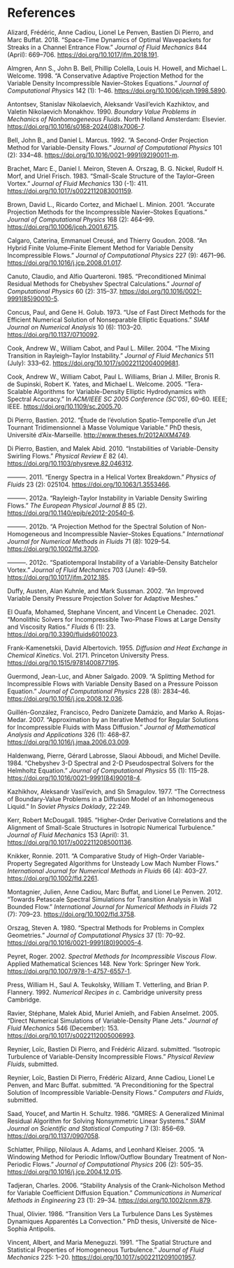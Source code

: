 # References

Alizard, Frédéric, Anne Cadiou, Lionel Le Penven, Bastien Di Pierro, and
Marc Buffat. 2018. “Space-Time Dynamics of Optimal Wavepackets for
Streaks in a Channel Entrance Flow.” _Journal of Fluid Mechanics_ 844
(April): 669–706. <https://doi.org/10.1017/jfm.2018.191>.

Almgren, Ann S., John B. Bell, Phillip Colella, Louis H. Howell, and
Michael L. Welcome. 1998. “A Conservative Adaptive Projection Method for
the Variable Density Incompressible Navier–Stokes Equations.” _Journal
of Computational Physics_ 142 (1): 1–46.
<https://doi.org/10.1006/jcph.1998.5890>.

Antontsev, Stanislav Nikolaevich, Aleksandr Vasil’evich Kazhiktov, and
Valetin Nikolaevich Monakhov. 1990. _Boundary Value Problems in
Mechanics of Nonhomogeneous Fluids_. North Holland Amsterdam: Elsevier.
<https://doi.org/10.1016/s0168-2024(08)x7006-7>.

Bell, John B., and Daniel L. Marcus. 1992. “A Second-Order Projection
Method for Variable-Density Flows.” _Journal of Computational Physics_
101 (2): 334–48. <https://doi.org/10.1016/0021-9991(92)90011-m>.

Brachet, Marc E., Daniel I. Meiron, Steven A. Orszag, B. G. Nickel,
Rudolf H. Morf, and Uriel Frisch. 1983. “Small-Scale Structure of the
Taylor–Green Vortex.” _Journal of Fluid Mechanics_ 130 (-1): 411.
<https://doi.org/10.1017/s0022112083001159>.

Brown, David L., Ricardo Cortez, and Michael L. Minion. 2001. “Accurate
Projection Methods for the Incompressible Navier–Stokes Equations.”
_Journal of Computational Physics_ 168 (2): 464–99.
<https://doi.org/10.1006/jcph.2001.6715>.

Calgaro, Caterina, Emmanuel Creusé, and Thierry Goudon. 2008. “An Hybrid
Finite Volume–Finite Element Method for Variable Density Incompressible
Flows.” _Journal of Computational Physics_ 227 (9): 4671–96.
<https://doi.org/10.1016/j.jcp.2008.01.017>.

Canuto, Claudio, and Alfio Quarteroni. 1985. “Preconditioned Minimal
Residual Methods for Chebyshev Spectral Calculations.” _Journal of
Computational Physics_ 60 (2): 315–37.
<https://doi.org/10.1016/0021-9991(85)90010-5>.

Concus, Paul, and Gene H. Golub. 1973. “Use of Fast Direct Methods for
the Efficient Numerical Solution of Nonseparable Elliptic Equations.”
_SIAM Journal on Numerical Analysis_ 10 (6): 1103–20.
<https://doi.org/10.1137/0710092>.

Cook, Andrew W., William Cabot, and Paul L. Miller. 2004. “The Mixing
Transition in Rayleigh–Taylor Instability.” _Journal of Fluid Mechanics_
511 (July): 333–62. <https://doi.org/10.1017/s0022112004009681>.

Cook, Andrew W., William Cabot, Paul L. Williams, Brian J. Miller,
Bronis R. de Supinski, Robert K. Yates, and Michael L. Welcome. 2005.
“Tera-Scalable Algorithms for Variable-Density Elliptic Hydrodynamics
with Spectral Accuracy.” In _ACM/IEEE SC 2005 Conference (SC’05)_,
60–60. IEEE; IEEE. <https://doi.org/10.1109/sc.2005.70>.

Di Pierro, Bastien. 2012. “Étude de l’évolution Spatio-Temporelle d’un
Jet Tournant Tridimensionnel à Masse Volumique Variable.” PhD thesis,
Université d’Aix-Marseille. <http://www.theses.fr/2012AIXM4749>.

Di Pierro, Bastien, and Malek Abid. 2010. “Instabilities of
Variable-Density Swirling Flows.” _Physical Review E_ 82 (4).
<https://doi.org/10.1103/physreve.82.046312>.

———. 2011. “Energy Spectra in a Helical Vortex Breakdown.” _Physics of
Fluids_ 23 (2): 025104. <https://doi.org/10.1063/1.3553466>.

———. 2012a. “Rayleigh-Taylor Instability in Variable Density Swirling
Flows.” _The European Physical Journal B_ 85 (2).
<https://doi.org/10.1140/epjb/e2012-20540-6>.

———. 2012b. “A Projection Method for the Spectral Solution of
Non-Homogeneous and Incompressible Navier–Stokes Equations.”
_International Journal for Numerical Methods in Fluids_ 71 (8): 1029–54.
<https://doi.org/10.1002/fld.3700>.

———. 2012c. “Spatiotemporal Instability of a Variable-Density Batchelor
Vortex.” _Journal of Fluid Mechanics_ 703 (June): 49–59.
<https://doi.org/10.1017/jfm.2012.185>.

Duffy, Austen, Alan Kuhnle, and Mark Sussman. 2002. “An Improved
Variable Density Pressure Projection Solver for Adaptive Meshes.”

El Ouafa, Mohamed, Stephane Vincent, and Vincent Le Chenadec. 2021.
“Monolithic Solvers for Incompressible Two-Phase Flows at Large Density
and Viscosity Ratios.” _Fluids_ 6 (1): 23.
<https://doi.org/10.3390/fluids6010023>.

Frank-Kamenetskii, David Albertovich. 1955. _Diffusion and Heat Exchange
in Chemical Kinetics_. Vol. 2171. Princeton University Press.
<https://doi.org/10.1515/9781400877195>.

Guermond, Jean-Luc, and Abner Salgado. 2009. “A Splitting Method for
Incompressible Flows with Variable Density Based on a Pressure Poisson
Equation.” _Journal of Computational Physics_ 228 (8): 2834–46.
<https://doi.org/10.1016/j.jcp.2008.12.036>.

Guillén-González, Francisco, Pedro Danizete Damázio, and Marko A.
Rojas-Medar. 2007. “Approximation by an Iterative Method for Regular
Solutions for Incompressible Fluids with Mass Diffusion.” _Journal of
Mathematical Analysis and Applications_ 326 (1): 468–87.
<https://doi.org/10.1016/j.jmaa.2006.03.009>.

Haldenwang, Pierre, Gérard Labrosse, Slaoui Abboudi, and Michel Deville. 1984. “Chebyshev 3-D Spectral and 2-D Pseudospectral Solvers for the
Helmholtz Equation.” _Journal of Computational Physics_ 55 (1): 115–28.
<https://doi.org/10.1016/0021-9991(84)90018-4>.

Kazhikhov, Aleksandr Vasil’evich, and Sh Smagulov. 1977. “The
Correctness of Boundary-Value Problems in a Diffusion Model of an
Inhomogeneous Liquid.” In _Soviet Physics Doklady_, 22:249.

Kerr, Robert McDougall. 1985. “Higher-Order Derivative Correlations and
the Alignment of Small-Scale Structures in Isotropic Numerical
Turbulence.” _Journal of Fluid Mechanics_ 153 (April): 31.
<https://doi.org/10.1017/s0022112085001136>.

Knikker, Ronnie. 2011. “A Comparative Study of High-Order
Variable-Property Segregated Algorithms for Unsteady Low Mach Number
Flows.” _International Journal for Numerical Methods in Fluids_ 66 (4):
403–27. <https://doi.org/10.1002/fld.2261>.

Montagnier, Julien, Anne Cadiou, Marc Buffat, and Lionel Le Penven. 2012. “Towards Petascale Spectral Simulations for Transition Analysis in
Wall Bounded Flow.” _International Journal for Numerical Methods in
Fluids_ 72 (7): 709–23. <https://doi.org/10.1002/fld.3758>.

Orszag, Steven A. 1980. “Spectral Methods for Problems in Complex
Geometries.” _Journal of Computational Physics_ 37 (1): 70–92.
<https://doi.org/10.1016/0021-9991(80)90005-4>.

Peyret, Roger. 2002. _Spectral Methods for Incompressible Viscous Flow_.
Applied Mathematical Sciences 148. New York: Springer New York.
<https://doi.org/10.1007/978-1-4757-6557-1>.

Press, William H., Saul A. Teukolsky, William T. Vetterling, and Brian
P. Flannery. 1992. _Numerical Recipes in c_. Cambridge university press
Cambridge.

Ravier, Stéphane, Malek Abid, Muriel Amielh, and Fabien Anselmet. 2005.
“Direct Numerical Simulations of Variable-Density Plane Jets.” _Journal
of Fluid Mechanics_ 546 (December): 153.
<https://doi.org/10.1017/s0022112005006993>.

Reynier, Loïc, Bastien Di Pierro, and Frédéric Alizard. submitted.
“Isotropic Turbulence of Variable-Density Incompressible Flows.”
_Physical Review Fluids_, submitted.

Reynier, Loïc, Bastien Di Pierro, Frédéric Alizard, Anne Cadiou, Lionel
Le Penven, and Marc Buffat. submitted. “A Preconditioning for the
Spectral Solution of Incompressible Variable-Density Flows.” _Computers
and Fluids_, submitted.

Saad, Youcef, and Martin H. Schultz. 1986. “GMRES: A Generalized Minimal
Residual Algorithm for Solving Nonsymmetric Linear Systems.” _SIAM
Journal on Scientific and Statistical Computing_ 7 (3): 856–69.
<https://doi.org/10.1137/0907058>.

Schlatter, Philipp, Nilolaus A. Adams, and Leonhard Kleiser. 2005. “A
Windowing Method for Periodic Inflow/Outflow Boundary Treatment of
Non-Periodic Flows.” _Journal of Computational Physics_ 206 (2): 505–35.
<https://doi.org/10.1016/j.jcp.2004.12.015>.

Tadjeran, Charles. 2006. “Stability Analysis of the Crank–Nicholson
Method for Variable Coefficient Diffusion Equation.” _Communications in
Numerical Methods in Engineering_ 23 (1): 29–34.
<https://doi.org/10.1002/cnm.879>.

Thual, Olivier. 1986. “Transition Vers La Turbulence Dans Les Systèmes
Dynamiques Apparentés La Convection.” PhD thesis, Université de
Nice-Sophia Antipolis.

Vincent, Albert, and Maria Meneguzzi. 1991. “The Spatial Structure and
Statistical Properties of Homogeneous Turbulence.” _Journal of Fluid
Mechanics_ 225: 1–20. <https://doi.org/10.1017/s0022112091001957>.
